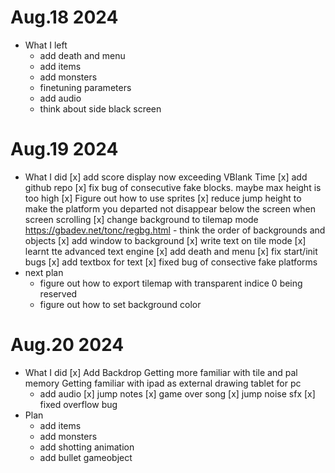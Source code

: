 # Aug.18 2024
- What I left
    - add death and menu
    - add items
    - add monsters
    - finetuning parameters
    - add audio
    - think about side black screen
# Aug.19 2024
- What I did
    [x] add score display
        now exceeding VBlank Time
    [x] add github repo
    [x] fix bug of consecutive fake blocks. maybe max height is too high
    [x] Figure out how to use sprites
    [x] reduce jump height to make the platform you departed not disappear below the screen when screen scrolling
    [x] change background to tilemap mode
        https://gbadev.net/tonc/regbg.html
        - think the order of backgrounds and objects
    [x] add window to background
    [x] write text on tile mode
    [x] learnt tte advanced text engine
    [x] add death and menu
        [x] fix start/init bugs
    [x] add textbox for text
    [x] fixed bug of consective fake platforms
- next plan
    - figure out how to export tilemap with transparent indice 0 being reserved
    - figure out how to set background color
# Aug.20 2024
- What I did
    [x] Add Backdrop
         Getting more familiar with tile and pal memory
         Getting familiar with ipad as external drawing tablet for pc
    - add audio
        [x] jump notes
        [x] game over song
        [x] jump noise sfx
    [x] fixed overflow bug
- Plan
    - add items
    - add monsters
    - add shotting animation
    - add bullet gameobject

